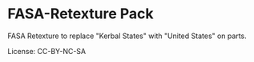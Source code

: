 # FASA-Retexture Pack

FASA Retexture to replace "Kerbal States" with "United States" on parts.

License: CC-BY-NC-SA